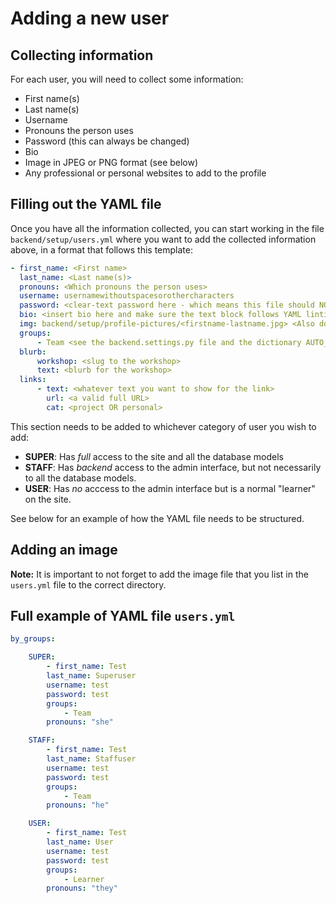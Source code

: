 # Adding a new user

## Collecting information

For each user, you will need to collect some information:

-   First name(s)
-   Last name(s)
-   Username
-   Pronouns the person uses
-   Password (this can always be changed)
-   Bio
-   Image in JPEG or PNG format (see below)
-   Any professional or personal websites to add to the profile

## Filling out the YAML file

Once you have all the information collected, you can start working in the file `backend/setup/users.yml` where you want to add the collected information above, in a format that follows this template:

```yaml
- first_name: <First name>
  last_name: <Last name(s)>
  pronouns: <Which pronouns the person uses>
  username: usernamewithoutspacesorothercharacters
  password: <clear-text password here - which means this file should NOT be shared on the internet>
  bio: <insert bio here and make sure the text block follows YAML linting standard>
  img: backend/setup/profile-pictures/<firstname-lastname.jpg> <Also don't forget to add this file to the directory -- see below>
  groups:
      - Team <see the backend.settings.py file and the dictionary AUTO_GROUPS to find the available groups to add here>
  blurb:
      workshop: <slug to the workshop>
      text: <blurb for the workshop>
  links:
      - text: <whatever text you want to show for the link>
        url: <a valid full URL>
        cat: <project OR personal>
```

This section needs to be added to whichever category of user you wish to add:

-   **SUPER**: Has _full_ access to the site and all the database models
-   **STAFF**: Has _backend_ access to the admin interface, but not necessarily to all the database models.
-   **USER**: Has _no_ acccess to the admin interface but is a normal "learner" on the site.

See below for an example of how the YAML file needs to be structured.

## Adding an image

**Note:** It is important to not forget to add the image file that you list in the `users.yml` file to the correct directory.

## Full example of YAML file `users.yml`

```yaml
by_groups:

    SUPER:
        - first_name: Test
        last_name: Superuser
        username: test
        password: test
        groups:
            - Team
        pronouns: "she"

    STAFF:
        - first_name: Test
        last_name: Staffuser
        username: test
        password: test
        groups:
            - Team
        pronouns: "he"

    USER:
        - first_name: Test
        last_name: User
        username: test
        password: test
        groups:
            - Learner
        pronouns: "they"
```
